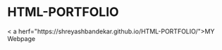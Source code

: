 <h1>HTML-PORTFOLIO</h1> 
< a herf="https://shreyashbandekar.github.io/HTML-PORTFOLIO/">MY Webpage </a>
